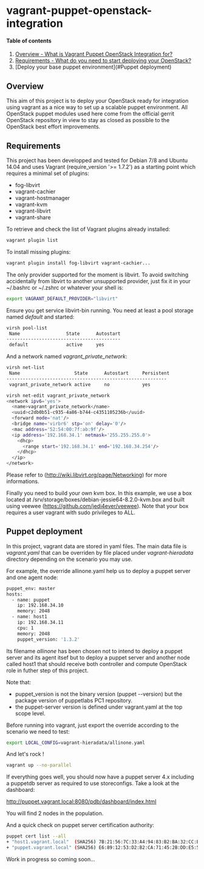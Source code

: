 vagrant-puppet-openstack-integration
====================================

#### Table of contents

1. [Overview - What is Vagrant Puppet OpenStack Integration for?](#Overview)
2. [Requirements - What do you need to start deploying your OpenStack?](#Requirements)
3. [Deploy your base puppet environment](#Puppet deployment)

Overview
--------

This aim of this project is to deploy your OpenStack ready for integration using
vagrant as a nice way to set up a scalable puppet environment.
All OpenStack puppet modules used here come from the official gerrit OpenStack
repository in view to stay as closed as possible to the OpenStack best effort
improvements.

Requirements
------------

This project has been developped and tested for Debian 7/8 and Ubuntu 14.04 and 
uses Vagrant (require_version '>= 1.7.2') as a starting point which requires a 
minimal set of plugins:

* fog-libvirt
* vagrant-cachier
* vagrant-hostmanager
* vagrant-kvm
* vagrant-libvirt
* vagrant-share

To retrieve and check the list of Vagrant plugins already installed:

```bash
vagrant plugin list
```

To install missing plugins:

```bash
vagrant plugin install fog-libvirt vagrant-cachier...
```

The only provider supported for the moment is libvirt.
To avoid switching accidentally from libvirt to another unsupported provider, 
just fix it in your ~/.bashrc or ~/.zshrc or whatever your shell is:

```bash
export VAGRANT_DEFAULT_PROVIDER="libvirt"
```

Ensure you get service libvirt-bin running.
You need at least a pool storage named *default* and started:

```bash
virsh pool-list
 Name                 State      Autostart
------------------------------------------
 default              active     yes
```

And a network named *vagrant_private_network*:

```bash
virsh net-list
 Name                    State      Autostart     Persistent 
-----------------------------------------------------------
 vagrant_private_network active     no            yes

virsh net-edit vagrant_private_network
<network ipv6='yes'>
  <name>vagrant_private_network</name>
  <uuid>c2db0b51-c935-4a86-b744-c4351105236b</uuid>
  <forward mode='nat'/>
  <bridge name='virbr6' stp='on' delay='0'/>
  <mac address='52:54:00:7f:ab:9f'/>
  <ip address='192.168.34.1' netmask='255.255.255.0'>
    <dhcp>
      <range start='192.168.34.1' end='192.168.34.254'/>
    </dhcp>
  </ip>
</network>
```

Please refer to (http://wiki.libvirt.org/page/Networking) for more informations.

Finally you need to build your own kvm box. In this example, we use a box 
located at /srv/storage/boxes/debian-jessie64-8.2.0-kvm.box and built using
veewee (https://github.com/jedi4ever/veewee).
Note that your box requires a user vagrant with sudo privileges to ALL.

Puppet deployment
-----------------

In this project, vagrant data are stored in yaml files.
The main data file is *vagrant.yaml* that can be overriden by file placed under
*vagrant-hieradata* directory depending on the scenario you may use.

For example, the override allinone.yaml help us to deploy a puppet server and one agent node:

```bash
puppet_env: master
hosts:
  - name: puppet
    ip: 192.168.34.10
    memory: 2048
  - name: host1
    ip: 192.168.34.11
    cpu: 1
    memory: 2048
    puppet_version: '1.3.2'
```

Its filename *allinone* has been chosen not to intend to deploy a puppet server
and its agent itsef but to deploy a puppet server and another node called host1
that should receive both controller and compute OpenStack role in futher step of
this project.

Note that:
* puppet_version is not the binary version (puppet --version) but the
package version of puppetlabs PC1 repository.
* the puppet-server version is defined under vagrant.yaml at the top scope level.

Before running into vagrant, just export the override according to the scenario
we need to test:
```bash
export LOCAL_CONFIG=vagrant-hieradata/allinone.yaml
```

And let's rock !
```bash
vagrant up --no-parallel
```

If everything goes well, you should now have a puppet server 4.x including a puppetdb
server as required to use storeconfigs. Take a look at the dashboard:

http://puppet.vagrant.local:8080/pdb/dashboard/index.html

You will find 2 nodes in the population.

And a quick check on puppet server certification authority:

```bash
puppet cert list --all
+ "host1.vagrant.local"  (SHA256) 7B:21:56:7C:33:A4:94:83:B2:BA:32:CC:B0:1D:A5:C5:52:E4:CF:4A:F1:B2:A5:07:1D:F2:D6:17:77:7C:C7:C6
+ "puppet.vagrant.local" (SHA256) E6:89:12:53:D2:B2:CA:71:45:2B:DD:E5:50:F0:30:B5:60:FF:A3:F9:82:A7:E9:5B:DC:46:94:BD:0E:44:7E:29 (alt names: "DNS:puppet.vagrant.local", "DNS:puppet", "DNS:puppet.vagrant.local")
```


Work in progress so coming soon...
